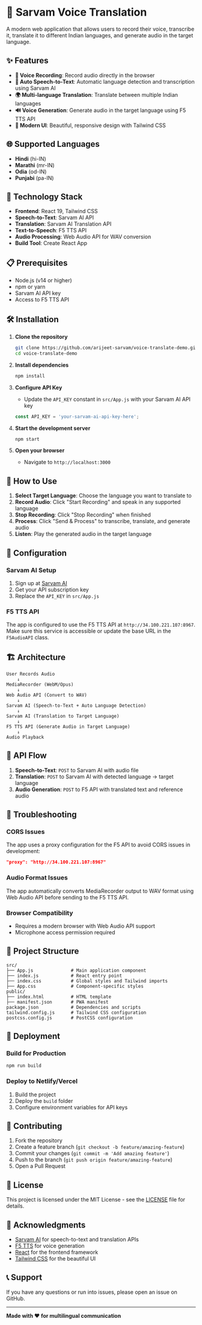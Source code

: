 # 🎤 Sarvam Voice Translation

A modern web application that allows users to record their voice, transcribe it, translate it to different Indian languages, and generate audio in the target language.

## ✨ Features

- **🎤 Voice Recording**: Record audio directly in the browser
- **📝 Auto Speech-to-Text**: Automatic language detection and transcription using Sarvam AI
- **🌍 Multi-language Translation**: Translate between multiple Indian languages
- **🔊 Voice Generation**: Generate audio in the target language using F5 TTS API
- **🎨 Modern UI**: Beautiful, responsive design with Tailwind CSS

## 🌐 Supported Languages

- **Hindi** (hi-IN)
- **Marathi** (mr-IN)
- **Odia** (od-IN)
- **Punjabi** (pa-IN)

## 🚀 Technology Stack

- **Frontend**: React 19, Tailwind CSS
- **Speech-to-Text**: Sarvam AI API
- **Translation**: Sarvam AI Translation API
- **Text-to-Speech**: F5 TTS API
- **Audio Processing**: Web Audio API for WAV conversion
- **Build Tool**: Create React App

## 📋 Prerequisites

- Node.js (v14 or higher)
- npm or yarn
- Sarvam AI API key
- Access to F5 TTS API

## 🛠️ Installation

1. **Clone the repository**
   ```bash
   git clone https://github.com/arijeet-sarvam/voice-translate-demo.git
   cd voice-translate-demo
   ```

2. **Install dependencies**
   ```bash
   npm install
   ```

3. **Configure API Key**
   - Update the `API_KEY` constant in `src/App.js` with your Sarvam AI API key
   ```javascript
   const API_KEY = 'your-sarvam-ai-api-key-here';
   ```

4. **Start the development server**
   ```bash
   npm start
   ```

5. **Open your browser**
   - Navigate to `http://localhost:3000`

## 🎯 How to Use

1. **Select Target Language**: Choose the language you want to translate to
2. **Record Audio**: Click "Start Recording" and speak in any supported language
3. **Stop Recording**: Click "Stop Recording" when finished
4. **Process**: Click "Send & Process" to transcribe, translate, and generate audio
5. **Listen**: Play the generated audio in the target language

## 🔧 Configuration

### Sarvam AI Setup
1. Sign up at [Sarvam AI](https://www.sarvam.ai/)
2. Get your API subscription key
3. Replace the `API_KEY` in `src/App.js`

### F5 TTS API
The app is configured to use the F5 TTS API at `http://34.100.221.107:8967`. Make sure this service is accessible or update the base URL in the `F5AudioAPI` class.

## 🏗️ Architecture

```
User Records Audio
    ↓
MediaRecorder (WebM/Opus)
    ↓
Web Audio API (Convert to WAV)
    ↓
Sarvam AI (Speech-to-Text + Auto Language Detection)
    ↓
Sarvam AI (Translation to Target Language)
    ↓
F5 TTS API (Generate Audio in Target Language)
    ↓
Audio Playback
```

## 🔄 API Flow

1. **Speech-to-Text**: `POST` to Sarvam AI with audio file
2. **Translation**: `POST` to Sarvam AI with detected language → target language
3. **Audio Generation**: `POST` to F5 API with translated text and reference audio

## 🐛 Troubleshooting

### CORS Issues
The app uses a proxy configuration for the F5 API to avoid CORS issues in development:
```json
"proxy": "http://34.100.221.107:8967"
```

### Audio Format Issues
The app automatically converts MediaRecorder output to WAV format using Web Audio API before sending to the F5 TTS API.

### Browser Compatibility
- Requires a modern browser with Web Audio API support
- Microphone access permission required

## 📁 Project Structure

```
src/
├── App.js              # Main application component
├── index.js            # React entry point
├── index.css           # Global styles and Tailwind imports
├── App.css             # Component-specific styles
public/
├── index.html          # HTML template
├── manifest.json       # PWA manifest
package.json            # Dependencies and scripts
tailwind.config.js      # Tailwind CSS configuration
postcss.config.js       # PostCSS configuration
```

## 🚀 Deployment

### Build for Production
```bash
npm run build
```

### Deploy to Netlify/Vercel
1. Build the project
2. Deploy the `build` folder
3. Configure environment variables for API keys

## 🤝 Contributing

1. Fork the repository
2. Create a feature branch (`git checkout -b feature/amazing-feature`)
3. Commit your changes (`git commit -m 'Add amazing feature'`)
4. Push to the branch (`git push origin feature/amazing-feature`)
5. Open a Pull Request

## 📝 License

This project is licensed under the MIT License - see the [LICENSE](LICENSE) file for details.

## 🙏 Acknowledgments

- [Sarvam AI](https://www.sarvam.ai/) for speech-to-text and translation APIs
- [F5 TTS](https://github.com/SWivid/F5-TTS) for voice generation
- [React](https://reactjs.org/) for the frontend framework
- [Tailwind CSS](https://tailwindcss.com/) for the beautiful UI

## 📞 Support

If you have any questions or run into issues, please open an issue on GitHub.

---

**Made with ❤️ for multilingual communication**
